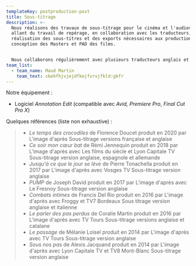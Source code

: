 ```yaml
---
templateKey: postproduction-post
title: Sous-titrage
description: >-
  Nous réalisons des travaux de sous-titrage pour le cinéma et l'audiovisuel
  allant du travail de repérage, en collaboration avec les traducteurs, à la
  réalisation des sous-titres et des exports nécessaires aux productions pour la
  conception des Masters et PAD des films.


  Nous collaborons régulièrement avec plusieurs traducteurs anglais et nous sommes à même, en fonction des projets, de solliciter des traducteurs d'autres langues (espagnol, basque, polonais, allemand, italien, portugais...)
team_list:
  - team_name: Maud Martin
    team_text: cbehfhjvjejdfkejfvrvjfkld:gkfr
---
```

Notre équipement : 

* Logiciel *Annotation Edit* (compatible avec *Avid,* *Premiere Pro*, *Final Cut Pro X*)

Quelques références (liste non exhaustive) : 

> * *Le temps des crocodiles* de Florence Doucet produit en 2020 par L'image d'après
>   Sous-titrage versions française et anglaise
> * *Ce soir mon cœur bat* de Rémi Jennequin produit en 2018 par L'image d'après avec Les films du siècle et Lyon Capitale TV
>   Sous-titrage version anglaise, espagnole et allemande
> * *Jusqu'à ce que le jour se lève* de Pierre Tonachella produit en 2017 par L'image d'après avec Vosges TV
>   Sous-titrage version anglaise
> * *PUMP* de Joseph David produit en 2017 par L'image d'après avec Le Fresnoy
>   Sous-titrage version anglaise
> * *Combats intimes* de Francis Del Rio produit en 2016 par L'image d'après avec Froggy et TV7 Bordeaux
>   Sous titrage version anglaise et italienne
> * *Le parler des pas perdus* de Coralie Martin produit en 2016 par L'image d'après avec TV Tours 
>   Sous-titrage versions anglaise et catalane
> * *Le passage* de Mélanie Loisel produit en 2014 par L'image d'après avec TV Tours
>   Sous-titrage version anglaise
> * *Sous nos pas* de Alexis Jacquand produit en 2014 par L'image d'après avec Lyon Capitale TV et TV8 Mont-Blanc
>   Sous-titrage version anglaise